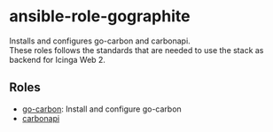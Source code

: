# ansible-role-gographite

Installs and configures go-carbon and carbonapi.  
These roles follows the standards that are needed to use the stack as backend for Icinga Web 2.

## Roles

* [go-carbon](roles/go-carbon/README.md): Install and configure go-carbon  
* [carbonapi](roles/carbonapi/README.md)